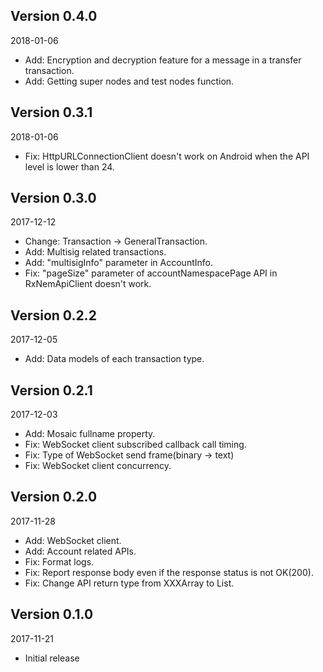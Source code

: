## Version 0.4.0

2018-01-06

* Add: Encryption and decryption feature for a message in a transfer transaction.
* Add: Getting super nodes and test nodes function.

## Version 0.3.1

2018-01-06

* Fix: HttpURLConnectionClient doesn't work on Android when the API level is lower than 24.

## Version 0.3.0

2017-12-12

* Change: Transaction -> GeneralTransaction.
* Add: Multisig related transactions.
* Add: "multisigInfo" parameter in AccountInfo.
* Fix: "pageSize" parameter of accountNamespacePage API in RxNemApiClient doesn't work.

## Version 0.2.2

2017-12-05

* Add: Data models of each transaction type.

## Version 0.2.1

2017-12-03

* Add: Mosaic fullname property.
* Fix: WebSocket client subscribed callback call timing.
* Fix: Type of WebSocket send frame(binary -> text)
* Fix: WebSocket client concurrency.


## Version 0.2.0

2017-11-28

* Add: WebSocket client.
* Add: Account related APIs.
* Fix: Format logs.
* Fix: Report response body even if the response status is not OK(200).
* Fix: Change API return type from XXXArray to List<XXX>.

## Version 0.1.0

2017-11-21

* Initial release